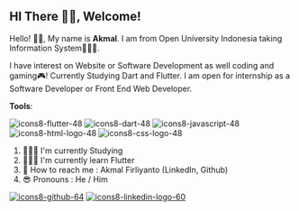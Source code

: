 ## HI There 👋🏻, Welcome!

Hello! 👋🏻, My name is **Akmal**. I am from Open University Indonesia taking Information System👩🏾‍💻.

I have interest on Website or Software Development as well coding and gaming🎮! Currently Studying Dart and Flutter.
I am open for internship as a Software Developer or Front End Web Developer.

**Tools**:

![icons8-flutter-48](https://github.com/AkmalFirliyanto/Akmalfy/assets/49311462/1b1e072a-95e2-4093-af37-504c36967f6d) ![icons8-dart-48](https://github.com/AkmalFirliyanto/Akmalfy/assets/49311462/53f9e002-7f9f-408b-83f0-5c605af699a1) ![icons8-javascript-48](https://github.com/AkmalFirliyanto/Akmalfy/assets/49311462/041d5729-accd-4dd2-8414-3cea77620b34) ![icons8-html-logo-48](https://github.com/AkmalFirliyanto/Akmalfy/assets/49311462/fc3ae49d-f537-415d-98fc-353acf8692ae) ![icons8-css-logo-48](https://github.com/AkmalFirliyanto/Akmalfy/assets/49311462/00af6b4c-2811-4f3f-94bb-8b2cbcce30a0)

1. 👨🏼‍🎓 I'm currently Studying
2. 👨🏼‍💻 I'm currently learn Flutter
3. 📧 How to reach me : Akmal Firliyanto (LinkedIn, Github)
4. 😎 Pronouns : He / Him


[![icons8-github-64](https://github.com/AkmalFirliyanto/Akmalfy/assets/49311462/934fcf7c-1e37-4461-ab00-73fd6e15ef47)](https://github.com/AkmalFirliyanto) [![icons8-linkedin-logo-60](https://github.com/AkmalFirliyanto/Akmalfy/assets/49311462/7fb5ed93-ee7f-47e0-9a23-df9bb429dd4c)
](https://www.linkedin.com/in/akmal-firliyanto-2a299b217)



